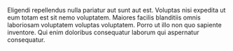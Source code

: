 Eligendi repellendus nulla pariatur aut sunt aut est.
Voluptas nisi expedita ut eum totam est sit nemo voluptatem.
Maiores facilis blanditiis omnis laboriosam voluptatem voluptas voluptatem.
Porro ut illo non quo sapiente inventore.
Qui enim doloribus consequatur laborum qui aspernatur consequatur.